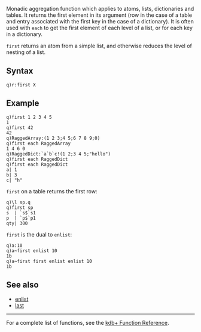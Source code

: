 Monadic aggregation function which applies to atoms, lists, dictionaries and tables. It returns the first element in its argument (row in the case of a table and entry associated with the first key in the case of a dictionary). It is often used with `each` to get the first element of each level of a list, or for each key in a dictionary.

`first` returns an atom from a simple list, and otherwise reduces the level of nesting of a list.

Syntax
------

    q)r:first X

Example
-------

    q)first 1 2 3 4 5
    1
    q)first 42
    42
    q)RaggedArray:(1 2 3;4 5;6 7 8 9;0)
    q)first each RaggedArray
    1 4 6 0
    q)RaggedDict:`a`b`c!(1 2;3 4 5;"hello")
    q)first each RaggedDict
    q)first each RaggedDict
    a| 1
    b| 3
    c| "h"

`first` on a table returns the first row:

    q)\l sp.q
    q)first sp
    s  | `s$`s1
    p  | `p$`p1
    qty| 300

`first` is the dual to `enlist`:

    q)a:10
    q)a~first enlist 10
    1b
    q)a~first first enlist enlist 10
    1b

See also
--------

-   [enlist](Reference/enlist "wikilink")
-   [last](Reference/last "wikilink")

------------------------------------------------------------------------

For a complete list of functions, see the [kdb+ Function Reference](Reference "wikilink").
